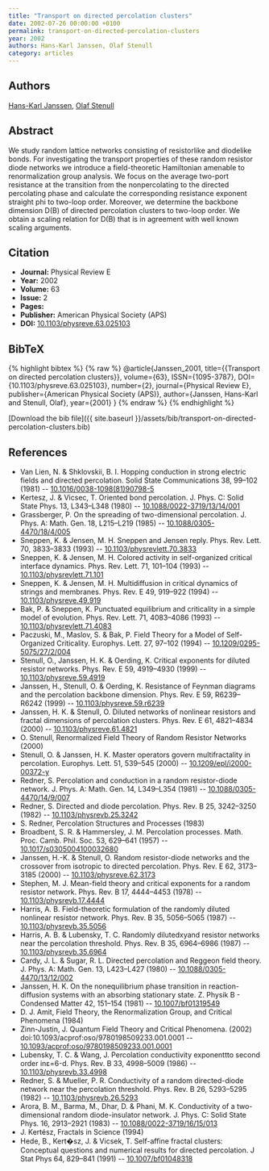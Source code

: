 ```yaml
---
title: "Transport on directed percolation clusters"
date: 2002-07-26 00:00:00 +0100
permalink: transport-on-directed-percolation-clusters
year: 2002
authors: Hans-Karl Janssen, Olaf Stenull
category: articles
---
```

 
## Authors
[Hans-Karl Janssen](authors/hans-karl-janssen), [Olaf Stenull](authors/olaf-stenull)
 
## Abstract
We study random lattice networks consisting of resistorlike and diodelike bonds. For investigating the transport properties of these random resistor diode networks we introduce a field-theoretic Hamiltonian amenable to renormalization group analysis. We focus on the average two-port resistance at the transition from the nonpercolating to the directed percolating phase and calculate the corresponding resistance exponent straight phi to two-loop order. Moreover, we determine the backbone dimension D(B) of directed percolation clusters to two-loop order. We obtain a scaling relation for D(B) that is in agreement with well known scaling arguments.
 
## Citation
- **Journal:** Physical Review E
- **Year:** 2002
- **Volume:** 63
- **Issue:** 2
- **Pages:** 
- **Publisher:** American Physical Society (APS)
- **DOI:** [10.1103/physreve.63.025103](https://doi.org/10.1103/physreve.63.025103)
 
## BibTeX
{% highlight bibtex %}
{% raw %}
@article{Janssen_2001,
  title={{Transport on directed percolation clusters}},
  volume={63},
  ISSN={1095-3787},
  DOI={10.1103/physreve.63.025103},
  number={2},
  journal={Physical Review E},
  publisher={American Physical Society (APS)},
  author={Janssen, Hans-Karl and Stenull, Olaf},
  year={2001}
}
{% endraw %}
{% endhighlight %}
 
[Download the bib file]({{ site.baseurl }}/assets/bib/transport-on-directed-percolation-clusters.bib)
 
## References
- Van Lien, N. & Shklovskii, B. I. Hopping conduction in strong electric fields and directed percolation. Solid State Communications 38, 99–102 (1981) -- [10.1016/0038-1098(81)90798-5](https://doi.org/10.1016/0038-1098(81)90798-5)
- Kertesz, J. & Vicsec, T. Oriented bond percolation. J. Phys. C: Solid State Phys. 13, L343–L348 (1980) -- [10.1088/0022-3719/13/14/001](https://doi.org/10.1088/0022-3719/13/14/001)
- Grassberger, P. On the spreading of two-dimensional percolation. J. Phys. A: Math. Gen. 18, L215–L219 (1985) -- [10.1088/0305-4470/18/4/005](https://doi.org/10.1088/0305-4470/18/4/005)
- Sneppen, K. & Jensen, M. H. Sneppen and Jensen reply. Phys. Rev. Lett. 70, 3833–3833 (1993) -- [10.1103/physrevlett.70.3833](https://doi.org/10.1103/physrevlett.70.3833)
- Sneppen, K. & Jensen, M. H. Colored activity in self-organized critical interface dynamics. Phys. Rev. Lett. 71, 101–104 (1993) -- [10.1103/physrevlett.71.101](https://doi.org/10.1103/physrevlett.71.101)
- Sneppen, K. & Jensen, M. H. Multidiffusion in critical dynamics of strings and membranes. Phys. Rev. E 49, 919–922 (1994) -- [10.1103/physreve.49.919](https://doi.org/10.1103/physreve.49.919)
- Bak, P. & Sneppen, K. Punctuated equilibrium and criticality in a simple model of evolution. Phys. Rev. Lett. 71, 4083–4086 (1993) -- [10.1103/physrevlett.71.4083](https://doi.org/10.1103/physrevlett.71.4083)
- Paczuski, M., Maslov, S. & Bak, P. Field Theory for a Model of Self-Organized Criticality. Europhys. Lett. 27, 97–102 (1994) -- [10.1209/0295-5075/27/2/004](https://doi.org/10.1209/0295-5075/27/2/004)
- Stenull, O., Janssen, H. K. & Oerding, K. Critical exponents for diluted resistor networks. Phys. Rev. E 59, 4919–4930 (1999) -- [10.1103/physreve.59.4919](https://doi.org/10.1103/physreve.59.4919)
- Janssen, H., Stenull, O. & Oerding, K. Resistance of Feynman diagrams and the percolation backbone dimension. Phys. Rev. E 59, R6239–R6242 (1999) -- [10.1103/physreve.59.r6239](https://doi.org/10.1103/physreve.59.r6239)
- Janssen, H. K. & Stenull, O. Diluted networks of nonlinear resistors and fractal dimensions of percolation clusters. Phys. Rev. E 61, 4821–4834 (2000) -- [10.1103/physreve.61.4821](https://doi.org/10.1103/physreve.61.4821)
- O. Stenull, Renormalized Field Theory of Random Resistor Networks (2000)
- Stenull, O. & Janssen, H. K. Master operators govern multifractality in percolation. Europhys. Lett. 51, 539–545 (2000) -- [10.1209/epl/i2000-00372-y](https://doi.org/10.1209/epl/i2000-00372-y)
- Redner, S. Percolation and conduction in a random resistor-diode network. J. Phys. A: Math. Gen. 14, L349–L354 (1981) -- [10.1088/0305-4470/14/9/007](https://doi.org/10.1088/0305-4470/14/9/007)
- Redner, S. Directed and diode percolation. Phys. Rev. B 25, 3242–3250 (1982) -- [10.1103/physrevb.25.3242](https://doi.org/10.1103/physrevb.25.3242)
- S. Redner, Percolation Structures and Processes (1983)
- Broadbent, S. R. & Hammersley, J. M. Percolation processes. Math. Proc. Camb. Phil. Soc. 53, 629–641 (1957) -- [10.1017/s0305004100032680](https://doi.org/10.1017/s0305004100032680)
- Janssen, H.-K. & Stenull, O. Random resistor-diode networks and the crossover from isotropic to directed percolation. Phys. Rev. E 62, 3173–3185 (2000) -- [10.1103/physreve.62.3173](https://doi.org/10.1103/physreve.62.3173)
- Stephen, M. J. Mean-field theory and critical exponents for a random resistor network. Phys. Rev. B 17, 4444–4453 (1978) -- [10.1103/physrevb.17.4444](https://doi.org/10.1103/physrevb.17.4444)
- Harris, A. B. Field-theoretic formulation of the randomly diluted nonlinear resistor network. Phys. Rev. B 35, 5056–5065 (1987) -- [10.1103/physrevb.35.5056](https://doi.org/10.1103/physrevb.35.5056)
- Harris, A. B. & Lubensky, T. C. Randomly dilutedxyand resistor networks near the percolation threshold. Phys. Rev. B 35, 6964–6986 (1987) -- [10.1103/physrevb.35.6964](https://doi.org/10.1103/physrevb.35.6964)
- Cardy, J. L. & Sugar, R. L. Directed percolation and Reggeon field theory. J. Phys. A: Math. Gen. 13, L423–L427 (1980) -- [10.1088/0305-4470/13/12/002](https://doi.org/10.1088/0305-4470/13/12/002)
- Janssen, H. K. On the nonequilibrium phase transition in reaction-diffusion systems with an absorbing stationary state. Z. Physik B - Condensed Matter 42, 151–154 (1981) -- [10.1007/bf01319549](https://doi.org/10.1007/bf01319549)
- D. J. Amit, Field Theory, the Renormalization Group, and Critical Phenomena (1984)
- Zinn-Justin, J. Quantum Field Theory and Critical Phenomena. (2002) doi:10.1093/acprof:oso/9780198509233.001.0001 -- [10.1093/acprof:oso/9780198509233.001.0001](https://doi.org/10.1093/acprof:oso/9780198509233.001.0001)
- Lubensky, T. C. & Wang, J. Percolation conductivity exponenttto second order inε=6-d. Phys. Rev. B 33, 4998–5009 (1986) -- [10.1103/physrevb.33.4998](https://doi.org/10.1103/physrevb.33.4998)
- Redner, S. & Mueller, P. R. Conductivity of a random directed-diode network near the percolation threshold. Phys. Rev. B 26, 5293–5295 (1982) -- [10.1103/physrevb.26.5293](https://doi.org/10.1103/physrevb.26.5293)
- Arora, B. M., Barma, M., Dhar, D. & Phani, M. K. Conductivity of a two-dimensional random diode-insulator network. J. Phys. C: Solid State Phys. 16, 2913–2921 (1983) -- [10.1088/0022-3719/16/15/013](https://doi.org/10.1088/0022-3719/16/15/013)
- J. Kertész, Fractals in Science (1994)
- Hede, B., Kert�sz, J. & Vicsek, T. Self-affine fractal clusters: Conceptual questions and numerical results for directed percolation. J Stat Phys 64, 829–841 (1991) -- [10.1007/bf01048318](https://doi.org/10.1007/bf01048318)

